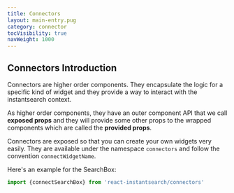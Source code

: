 ```yaml
---
title: Connectors
layout: main-entry.pug
category: connector
tocVisibility: true
navWeight: 1000
---
```


## Connectors Introduction
Connectors are higher order components. They encapsulate the logic for
a specific kind of widget and they provide a way to interact with
the instantsearch context.

As higher order components, they have an outer component API that we call
**exposed props** and they will provide some other props to the wrapped
components which are called the **provided props**.

Connectors are exposed so that you can create your own widgets very easily. They
are available under the namespace `connectors` and follow the
convention `connectWidgetName`.

Here's an example for the SearchBox:

```js
import {connectSearchBox} from 'react-instantsearch/connectors'
```
